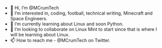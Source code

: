 - 👋 Hi, I’m @MCrumTech
- 👀 I’m interested in, coding, football, technical writing, Minecraft and Space Engineers.
- 🌱 I’m currently learning about Linux and soon Python.
- 💞️ I’m looking to collaborate on Linux Mint to start since that is where I will be learning about Linux.
- 📫 How to reach me - @MCrumTech on Twitter.

<!---
MCrumTech/MCrumTech is a ✨ special ✨ repository because its `README.md` (this file) appears on your GitHub profile.
You can click the Preview link to take a look at your changes.
--->
